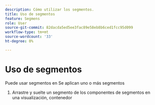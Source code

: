 ```yaml
---
description: Cómo utilizar los segmentos.
title: Uso de segmentos
feature: Segmens
role: User
source-git-commit: 82dacda5ed5ee3fac89e58eb8b6ced1fcc95d099
workflow-type: tm+mt
source-wordcount: '33'
ht-degree: 0%

---
```


# Uso de segmentos

Puede usar segmentos en
Se aplican uno o más segmentos

1. Arrastre y suelte un segmento de los componentes de segmentos en una visualización, contenedor